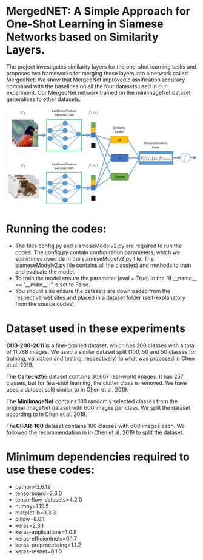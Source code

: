 # MergedNET: A Simple Approach for One-Shot Learning in Siamese Networks based on Similarity Layers.
The project investigates similarity layers for the one-shot learning tasks and proposes two frameworks for merging these layers into a network called MergedNet. We show that MergedNet improved classification accuracy compared with the baselines on all the four datasets used in our experiment. Our MergedNet network trained on the miniImageNet dataset generalises to other datasets. 

<img src="architecture.png" />

# Running the codes:
<ul>
<li>The files config.py and siameseModelv2.py are required to run the codes. The config.py contain configuration parameters, which we sometimes override in the siameseModelv2.py file. The siameseModelv2.py file contains all the class(es) and methods to train and evaluate the model.</li>
<li>To train the model ensure the parameter (eval = True) in the “if __name__ == '__main__':” is set to False.</li>
<li>You should also ensure the datasets are downloaded from the respective websites and placed in a dataset folder (self-explanatory from the source codes).</li>
</ul>



# Dataset used in these experiments

<b>CUB-200-2011 </b> is a fine-grained dataset, which has 200 classes with a total of 11,788 images. We used a similar dataset split (100, 50 and 50 classes for training, validation and testing, respectively) to what was proposed in Chen et al. 2019.

The <b>Caltech256 </b> dataset contains 30,607 real-world images. It has 257 classes, but for few-shot learning, the clutter class is removed. We have used a dataset split similar to in Chen et al. 2019.

The <b>MiniImageNet</b> contains 100 randomly selected classes from the original ImageNet dataset with 600 images per class. We split the dataset according to in Chen et al. 2019.

The<b>CIFAR-100</b> dataset contains 100 classes with 600 images each. We followed the recommendation in in Chen et al. 2019 to split the dataset.

# Minimum dependencies required to use these codes:
<ul>
  <li>python=3.6.12</li>
  <li>tensorboard=2.6.0</li>
  <li>tensorflow-datasets=4.2.0</li>
  <li>numpy=1.19.5</li>
  <li>matplotlib=3.3.3</li>
  <li>pillow=8.0.1</li>
  <li>keras=2.3.1</li>
  <li>keras-applications=1.0.8</li>
  <li>keras-efficientnets=0.1.7</li>
  <li>keras-preprocessing=1.1.2</li>
  <li>keras-resnet=0.1.0</li>
  </ul>
